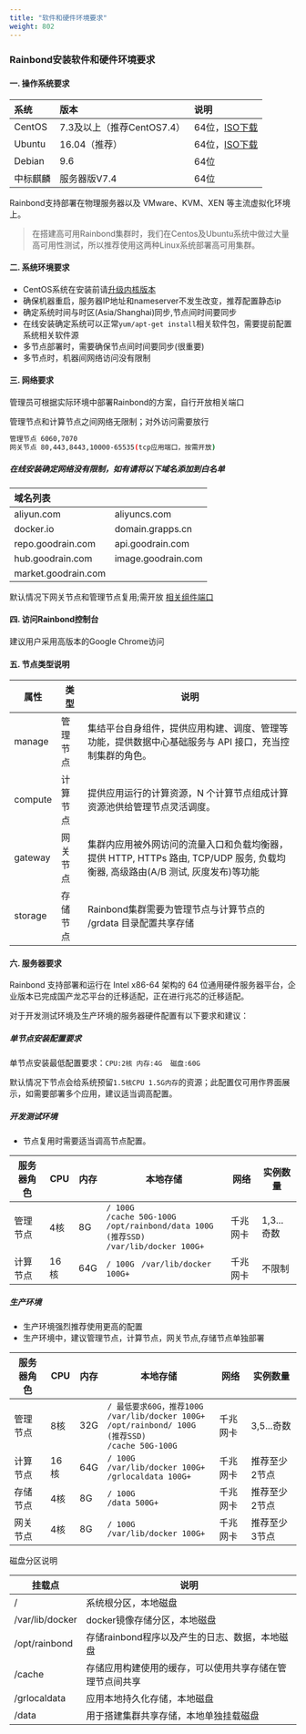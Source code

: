 ```yaml
---
title: "软件和硬件环境要求"
weight: 802
---
```


### Rainbond安装软件和硬件环境要求

#### 一. 操作系统要求

| 系统     | 版本         | 说明                     |
| :------- | :----------- | :----------------------- |
| CentOS   | 7.3及以上（推荐CentOS7.4）      | 64位，[ISO下载](http://goodrain-pkg.oss-cn-shanghai.aliyuncs.com/system/CentOS/CentOS-7-x86_64-Minimal-1708.iso)  |
| Ubuntu   | 16.04（推荐）| 64位，[ISO下载](https://goodrain-pkg.oss-cn-shanghai.aliyuncs.com/system/CentOS/ubuntu-16.04.6-server-amd64.iso)             |
| Debian   | 9.6          | 64位                  |
| 中标麒麟 | 服务器版V7.4 | 64位                     |

Rainbond支持部署在物理服务器以及 VMware、KVM、XEN 等主流虚拟化环境上。

> 在搭建高可用Rainbond集群时，我们在Centos及Ubuntu系统中做过大量高可用性测试，所以推荐使用这两种Linux系统部署高可用集群。

#### 二. 系统环境要求

* CentOS系统在安装前请[升级内核版本](https://t.goodrain.com/t/topic/1305)
* 确保机器重启，服务器IP地址和nameserver不发生改变，推荐配置静态ip
* 确定系统时间与时区(Asia/Shanghai)同步,节点间时间要同步
* 在线安装确定系统可以正常`yum/apt-get install`相关软件包，需要提前配置系统相关软件源
* 多节点部署时，需要确保节点间时间要同步(很重要)
* 多节点时，机器间网络访问没有限制


#### 三. 网络要求

管理员可根据实际环境中部署Rainbond的方案，自行开放相关端口

管理节点和计算节点之间网络无限制；对外访问需要放行

```bash
管理节点 6060,7070
网关节点 80,443,8443,10000-65535(tcp应用端口，按需开放)
```

##### 在线安装确定网络没有限制，如有请将以下域名添加到白名单 

|域名列表||
| :------- | :------- | 
|aliyun.com|aliyuncs.com|
|docker.io|domain.grapps.cn|
|repo.goodrain.com|api.goodrain.com|
|hub.goodrain.com|image.goodrain.com|
|market.goodrain.com||

默认情况下网关节点和管理节点复用;需开放 [相关组件端口](/docs/user-operations/op-guide/required_ports/)


#### 四. 访问Rainbond控制台

建议用户采用高版本的Google Chrome访问


#### 五. 节点类型说明

| 属性    | 类型     | 说明                                                                                                                            |
| ------- | -------- | ------------------------------------------------------------------------------------------------------------------------------- |
| manage  | 管理节点 | 集结平台自身组件，提供应用构建、调度、管理等功能，提供数据中心基础服务与 API 接口，充当控制集群的角色。                         |
| compute | 计算节点 | 提供应用运行的计算资源，N 个计算节点组成计算资源池供给管理节点灵活调度。
| gateway | 网关节点 | 集群内应用被外网访问的流量入口和负载均衡器，提供 HTTP, HTTPs 路由, TCP/UDP 服务, 负载均衡器, 高级路由(A/B 测试, 灰度发布)等功能 |
| storage | 存储节点 | Rainbond集群需要为管理节点与计算节点的 /grdata 目录配置共享存储 | 


#### 六. 服务器要求

Rainbond 支持部署和运行在 Intel x86-64 架构的 64 位通用硬件服务器平台，企业版本已完成国产龙芯平台的迁移适配，正在进行兆芯的迁移适配。

对于开发测试环境及生产环境的服务器硬件配置有以下要求和建议：


##### 单节点安装配置要求


单节点安装最低配置要求：`CPU:2核 内存:4G  磁盘:60G`

默认情况下节点会给系统预留`1.5核CPU 1.5G内存`的资源；此配置仅可用作界面展示，如需要部署多个应用，建议适当调高配置。


##### 开发测试环境

- 节点复用时需要适当调高节点配置。

|服务器角色|CPU|内存|本地存储|网络|实例数量|
|--------|------------|------------|------------|------------|------------|
|管理节点| 4核|8G|`/ 100G`<br />`/cache 50G-100G`<br />`/opt/rainbond/data 100G (推荐SSD)`<br />`/var/lib/docker 100G+`|千兆网卡	|1,3...奇数|
|计算节点| 16核|64G|`/ 100G `  `/var/lib/docker 100G+ `|千兆网卡	|不限制|

##### 生产环境
- 生产环境强烈推荐使用更高的配置
- 生产环境中，建议管理节点，计算节点，网关节点,存储节点单独部署

|服务器角色|CPU|内存|本地存储|网络|实例数量|
|------|-----|-----|-----|-----|-----|
|管理节点| 8核|32G|`/ 最低要求60G，推荐100G`<br />`/var/lib/docker 100G+`<br />`/opt/rainbond/ 100G (推荐SSD) ` <br />`/cache 50G-100G `|千兆网卡|3,5...奇数|
|计算节点| 16核|64G|`/ 100G ` <br />`/var/lib/docker 100G+ `<br />`/grlocaldata 100G+ `|千兆网卡|推荐至少2节点|
|存储节点|4核|8G|`/ 100G ` <br /> `/data 500G+ `|千兆网卡|推荐至少2节点|
|网关节点|4核|8G|`/ 100G ` <br /> `/var/lib/docker 100G+ `|千兆网卡|推荐至少3节点|

磁盘分区说明

|挂载点|说明|
|---|---|
| / |系统根分区，本地磁盘|
| /var/lib/docker |docker镜像存储分区，本地磁盘|
| /opt/rainbond |存储rainbond程序以及产生的日志、数据，本地磁盘|
| /cache | 存储应用构建使用的缓存，可以使用共享存储在管理节点间共享|
| /grlocaldata |应用本地持久化存储，本地磁盘|
| /data |用于搭建集群共享存储，本地单独挂载磁盘|



